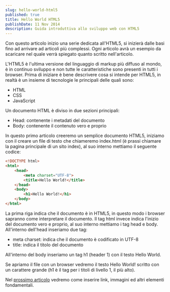 ```yaml
---
slug: hello-world-html5
published: true
title: Hello World HTML5
publishDate: 11 Nov 2014
description: Guida introduttiva allo sviluppo web con HTML5
---
```


Con questo articolo inizio una serie dedicata all'HTML5, si inizierà dalle basi fino ad arrivare ad articoli più complessi. Ogni articolo avrà un esempio da scaricare nel quale verrà spiegato quanto scritto nell'articolo.

<!--more-->

L'HTML5 è l'ultima versione del linguaggio di markup più diffuso al mondo, è in continuo sviluppo e non tutte le caratteristiche sono presenti in tutti i browser. Prima di iniziare è bene descrivere cosa si intende per HTML5, in realtà è un insieme di tecnologie le principali delle quali sono:

- HTML
- CSS
- JavaScript

Un documento HTML è diviso in due sezioni principali:

- Head: contenente i metadati del documento
- Body: contenente il contenuto vero e proprio

In questo primo articolo creeremo un semplice documento HTML5, iniziamo con il creare un file di testo che chiameremo index.html (è prassi chiamare la pagina principale di un sito index), al suo interno mettiamo il seguente codice:

```html
<!DOCTYPE html>
<html>
    <head>
        <meta charset="UTF-8">
        <title>Hello World!</title>
    </head>
    <body>
        <h1>Hello World!</h1>
    </body>
</html>
```

La prima riga indica che il documento è in HTML5, in questo modo i browser sapranno come interpretare il documento.
Il tag html invece indica l'inizio del documento vero e proprio, al suo interno mettiamo i tag head e body.
All'interno dell'head inseriamo due tag:

- meta charset: indica che il documento è codificato in UTF-8
- title: indica il titolo del documento

All'interno del body inseriamo un tag h1 (header 1) con il testo Hello World.

Se apriamo il file con un browser vedremo il testo Hello World! scritto con un carattere grande (h1 è il tag per i titoli di livello 1, il più alto).

Nel [prossimo articolo](/html5-come-creare-pagine-web) vedremo come inserire link, immagini ed altri elementi fondamentali.